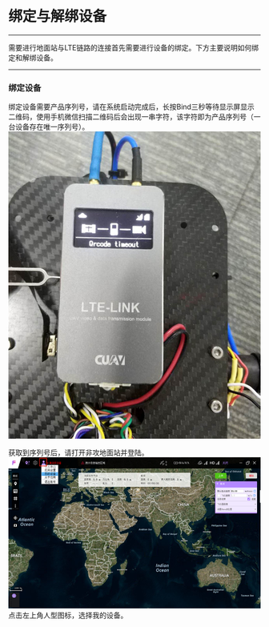 # 绑定与解绑设备

---

需要进行地面站与LTE链路的连接首先需要进行设备的绑定。下方主要说明如何绑定和解绑设备。

---

### 绑定设备

绑定设备需要产品序列号，请在系统启动完成后，长按Bind三秒等待显示屏显示二维码，使用手机微信扫描二维码后会出现一串字符，该字符即为产品序列号（一台设备存在唯一序列号）。  
![binding](/assets/binding/lte_binding.jpg)

获取到序列号后，请打开非攻地面站并登陆。
![binding2](/assets/binding/lte_binding2.png)
点击左上角人型图标，选择我的设备。







